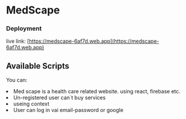 # MedScape



### Deployment

<!-- Netlify live link: [https://facebook.github.io/create-react-app/docs/deployment](https://facebook.github.io/create-react-app/docs/deployment) -->
 live link: [https://medscape-6af7d.web.app](https://medscape-6af7d.web.app)

## Available Scripts

You can:
<li>Med scape is a health care related website.
 using react, firebase etc. 
</li>
<li>Un-registered user can`t buy services</li>
<li>useing context</li>
<li>User can log in vai email-password  or google</li>
